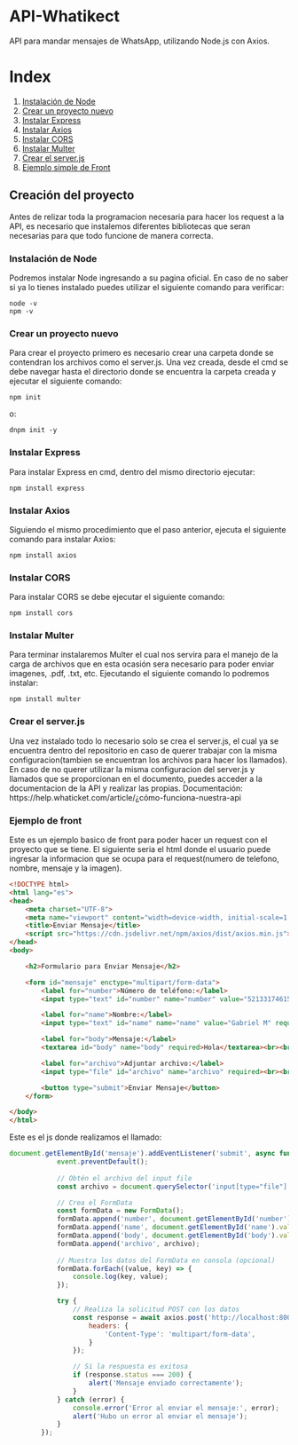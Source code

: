 <h1>API-Whatikect</h1>
API para mandar mensajes de WhatsApp, utilizando Node.js con Axios.

<h1>Index</h1>
<ol>
  <li><a href="#1">Instalación de Node</a></li>
  <li><a href="#2">Crear un proyecto nuevo</a></li>
  <li><a href="#3">Instalar Express</a></li>
  <li><a href="#4">Instalar Axios</a></li>
  <li><a href="#5">Instalar CORS</a></li>
  <li><a href="#6">Instalar Multer</a></li>
  <li><a href="#7">Crear el server.js</a></li>
  <li><a href="#8">Ejemplo simple de Front</a></li>
</ol>

<h2>Creación del proyecto</h2>
Antes de relizar toda la programacion necesaria para hacer los request a la API, es necesario que instalemos diferentes bibliotecas
que seran necesarias para que todo funcione de manera correcta.

<h3 id="1">Instalación de Node</h3>
Podremos instalar Node ingresando a su pagina oficial. En caso de no saber si ya lo tienes instalado puedes utilizar el siguiente comando para verificar:

```
node -v
npm -v
```

<h3 id="2">Crear un proyecto nuevo</h3>
Para crear el proyecto primero es necesario crear una carpeta donde se contendran los archivos como el server.js. Una vez creada, desde el cmd
se debe navegar hasta el directorio donde se encuentra la carpeta creada y ejecutar el siguiente comando:

```
npm init
```

o:

```
dnpm init -y
```

<h3 id="3">Instalar Express</h3>
Para instalar Express en cmd, dentro del mismo directorio ejecutar:

```
npm install express
```

<h3 id="4">Instalar Axios</h3>
Siguiendo el mismo procedimiento que el paso anterior, ejecuta el siguiente comando para instalar Axios:

```
npm install axios
```

<h3 id="5">Instalar CORS</h3>
Para instalar CORS se debe ejecutar el siguiente comando:

```
npm install cors
```

<h3 id="6">Instalar Multer</h3>
Para terminar instalaremos Multer el cual nos servira para el manejo de la carga de archivos que en esta ocasión sera necesario para poder enviar
imagenes, .pdf, .txt, etc. Ejecutando el siguiente comando lo podremos instalar:

```
npm install multer
```

<h3 id="7">Crear el server.js</h3>
Una vez instalado todo lo necesario solo se crea el server.js, el cual ya se encuentra dentro del repositorio en caso de querer trabajar con la misma configuracion(tambien se encuentran los archivos para hacer los llamados).
En caso de no querer utilizar la misma configuracion del server.js y llamados que se proporcionan en el documento, puedes acceder a la documentacion de la API y realizar las propias. Documentación: https://help.whaticket.com/article/¿cómo-funciona-nuestra-api

<h3 id="8">Ejemplo de front</h3>
Este es un ejemplo basico de front para poder hacer un request con el proyecto que se tiene. El siguiente seria el html donde el usuario puede ingresar la informacion que se ocupa para el request(numero de telefono, nombre, mensaje y la imagen).

```html
<!DOCTYPE html>
<html lang="es">
<head>
    <meta charset="UTF-8">
    <meta name="viewport" content="width=device-width, initial-scale=1.0">
    <title>Enviar Mensaje</title>
    <script src="https://cdn.jsdelivr.net/npm/axios/dist/axios.min.js"></script> <!-- Carga de Axios -->
</head>
<body>

    <h2>Formulario para Enviar Mensaje</h2>

    <form id="mensaje" enctype="multipart/form-data">
        <label for="number">Número de teléfono:</label>
        <input type="text" id="number" name="number" value="5213317461529" required><br><br>

        <label for="name">Nombre:</label>
        <input type="text" id="name" name="name" value="Gabriel M" required><br><br>

        <label for="body">Mensaje:</label>
        <textarea id="body" name="body" required>Hola</textarea><br><br>

        <label for="archivo">Adjuntar archivo:</label>
        <input type="file" id="archivo" name="archivo" required><br><br>

        <button type="submit">Enviar Mensaje</button>
    </form>

</body>
</html>
```

Este es el js donde realizamos el llamado:

```javascript
document.getElementById('mensaje').addEventListener('submit', async function(event) {
            event.preventDefault(); 
            
            // Obtén el archivo del input file
            const archivo = document.querySelector('input[type="file"]').files[0];

            // Crea el FormData
            const formData = new FormData();
            formData.append('number', document.getElementById('number').value); 
            formData.append('name', document.getElementById('name').value);
            formData.append('body', document.getElementById('body').value);
            formData.append('archivo', archivo); 
            
            // Muestra los datos del FormData en consola (opcional)
            formData.forEach((value, key) => {
                console.log(key, value);
            });

            try {
                // Realiza la solicitud POST con los datos
                const response = await axios.post('http://localhost:8004/api/whatsapp/envia', formData, {
                    headers: {
                        'Content-Type': 'multipart/form-data', 
                    }
                });

                // Si la respuesta es exitosa
                if (response.status === 200) {
                    alert('Mensaje enviado correctamente');
                }
            } catch (error) {
                console.error('Error al enviar el mensaje:', error);
                alert('Hubo un error al enviar el mensaje');
            }
        });
```


